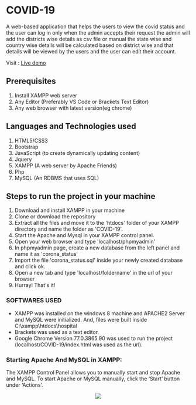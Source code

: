 # COVID-19
   A web-based application that helps the users to view the covid status and the user can log in only when the admin accepts their request 
   the admin will add the districts wise details as csv file or manual the state wise and country wise details will be calculated based on district wise and that details will       be viewed by the users and the user can  edit their account.

Visit : [Live demo](https://ganapathyda-covid-19.000webhostapp.com/index.html)
## Prerequisites
1. Install XAMPP web server
2. Any Editor (Preferably VS Code or Brackets Text Editor)
3. Any web browser with latest version(eg chrome)

## Languages and Technologies used
1. HTML5/CSS3
2. Bootstrap
3. JavaScript (to create dynamically updating content)
4. Jquery
5. XAMPP (A web server by Apache Friends)
6. Php
7. MySQL (An RDBMS that uses SQL)


## Steps to run the project in your machine
1. Download and install XAMPP in your machine
2. Clone or download the repository
3. Extract all the files and move it to the 'htdocs' folder of your XAMPP directory and name the folder as 'COVID-19'.
4. Start the Apache and Mysql in your XAMPP control panel.
5. Open your web browser and type 'localhost/phpmyadmin'
6. In phpmyadmin page, create a new database from the left panel and name it as 'corona_status'
7. Import the file 'corona_status.sql' inside your newly created database and click ok.
8. Open a new tab and type 'localhost/foldername' in the url of your browser
90. Hurray! That's it!
    
### SOFTWARES USED
  - XAMPP was installed on the windows 8 machine and APACHE2 Server and MySQL were initialized. And, files were built inside C:\xampp\htdocs\hospital
  - Brackets was used as a text editor.
  - Google Chrome Version 77.0.3865.90 was used to run the project (localhost/COVID-19/index.html was used as the url).
  

### Starting Apache And MySQL in XAMPP:
  The XAMPP Control Panel allows you to manually start and stop Apache and MySQL. To start Apache or MySQL manually, click the ‘Start’ button under ‘Actions’.
  
  
<p align="center"><img src="https://user-images.githubusercontent.com/60843507/120350560-b9e18f80-c31c-11eb-9be1-ac5e7e4592d1.PNG"></p>

